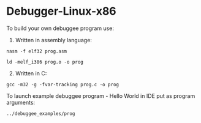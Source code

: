 # Debugger-Linux-x86
To build your own debuggee program use:
1) Written in assembly language:
```
nasm -f elf32 prog.asm

ld -melf_i386 prog.o -o prog
```
2) Written in C:
```
gcc -m32 -g -fvar-tracking prog.c -o prog
```
To launch example debuggee program -  Hello World in IDE put as program arguments:
```
../debuggee_examples/prog
```
